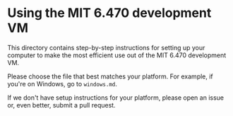 # Using the MIT 6.470 development VM

This directory contains step-by-step instructions for setting up your computer
to make the most efficient use out of the MIT 6.470 development VM.

Please choose the file that best matches your platform. For example, if you're
on Windows, go to `windows.md`.

If we don't have setup instructions for your platform, please open an issue or,
even better, submit a pull request.
